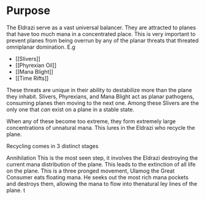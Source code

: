 # Purpose
The Eldrazi serve as a vast universal balancer. They are attracted to planes that have too much mana in a concentrated place. This is very important to prevent planes from being overrun by any of the planar threats that threated omniplanar domination.  E.g

- [[Slivers]]
- [[Phyrexian Oil]]
- [[Mana Blight]]
- [[Time Rifts]]

These threats are unique in their ability to destabilize more than the plane they inhabit. Slivers, Phyrexians, and Mana Blight act as planar pathogens, consuming planes then moving to the next one. Among these Slivers are the only one that *can* exist on a plane in a stable state. 

When any of these become too extreme, they form extremely large concentrations of unnatural mana. This lures in the Eldrazi who recycle the plane.

Recycling comes in 3 distinct stages

 Annihilation
	This is the most seen step, it involves the Eldrazi destroying the current mana distribution of the plane. This leads to the extinction of all life on the plane. This is a three pronged movement, Ulamog the Great Consumer eats floating mana. He seeks out the most rich mana pockets and destroys them, allowing the mana to flow into thenatural ley lines of the plane. t


